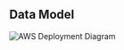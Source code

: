 ## Data Model
![AWS Deployment Diagram](http://www.plantuml.com/plantuml/proxy?src=https://raw.githubusercontent.com/evanplett/ArgumentS/master/doc/aws_deployment_model.txt?changethistoupdate=2)
